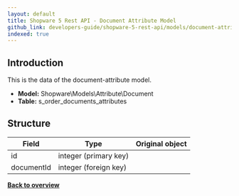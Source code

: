 ```yaml
---
layout: default
title: Shopware 5 Rest API - Document Attribute Model
github_link: developers-guide/shopware-5-rest-api/models/document-attribute/index.md
indexed: true
---
```


## Introduction

This is the data of the document-attribute model.

* **Model:** Shopware\Models\Attribute\Document
* **Table:** s_order_documents_attributes

## Structure

| Field               | Type                  | Original object                                 |
|---------------------|-----------------------|-------------------------------------------------|
| id 	         	  | integer (primary key) |                                                 |
| documentId       	  | integer (foreign key) | 		                                        |

**[Back to overview](../)**